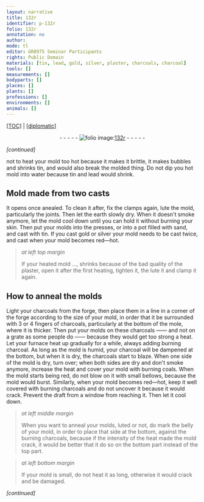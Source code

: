 ```yaml
---
layout: narrative
title: 132r
identifier: p-132r
folio: 132r
annotation: no
author:
mode: tl
editor: GR8975 Seminar Participants
rights: Public Domain
materials: [tin, lead, gold, silver, plaster, charcoals, charcoal]
tools: []
measurements: []
bodyparts: []
places: []
plants: []
professions: []
environments: []
animals: []
---
```


<p><a href="{{ site.baseurl }}/translation/">[TOC]</a> | <a href="{{ site.baseurl }}/texts/p-132r_tc/" target="_blank">[diplomatic]</a></p><div class="folio" align="center">- - - - - <a href="http://gallica.bnf.fr/ark:/12148/btv1b10500001g/f269.item.r=" target="_blank"><img src="https://cu-mkp.github.io/2017-workshop-edition/assets/photo-icon.png" alt="folio image: " style="display:inline-block; margin-bottom:-3px;"/>132r</a> - - - - - </div>  
 
*[continued]*
  
not to heat your mold too hot because it makes it brittle, it makes bubbles and shrinks <span class="m">tin</span>, and would also break the molded thing. Do not dip you hot mold into water because <span class="m">tin</span> and <span class="m">lead</span> would shrink.
 
 
  

## Mold made from two casts

 
It opens once anealed. To clean it after, fix the clamps again, lute the mold, particularly the joints. Then let the earth slowly dry. When it doesn't smoke anymore, let the mold cool down until you can hold it without burning your skin. Then put your molds into the presses, or into a pot filled with sand, and cast with <span class="m">tin</span>. If you cast <span class="m">gold</span> or <span class="m">silver</span> your mold needs to be cast twice, and cast when your mold becomes red—hot.
 
> *at left top margin*
> 
> 
>   If your heated mold …, shrinks because of the bad quality of the <span class="m">plaster</span>, open it after the first heating, tighten it, the lute it and clamp it again.
 
 
  

## How to anneal the molds

 
Light your <span class="m">charcoals</span> from the forge, then place them in a line in a corner of the forge according to the size of your mold, in order that it be surrounded with 3 or 4 fingers of <span class="m">charcoals</span>, particularly at the bottom of the mole, where it is thicker. Then put your molds on these <span class="m">charcoals</span> —— and not on a grate as some people do —— because they would get too strong a heat. Let your furnace heat up gradually for a while, always adding burning <span class="m">charcoal</span>. As long as the mold is humid, your charcoal will be dampened at the bottom, but when it is dry, the charcoals start to blaze. When one side of the mold is dry, turn over; when both sides are dry and don't smoke anymore, increase the heat and cover your mold with burning coals. When the mold starts being red, do not blow on it with small bellows, because the mold would burst. Similarly, when your mold becomes red—hot, keep it well covered with burning charcoals and do not uncover it because it would crack. Prevent the draft from a window from reaching it. Then let it cool down.
 
> *at left middle margin*
> 
> 
>   When you want to anneal your molds, luted or not, do mark the belly of your mold, in order to place that side at the bottom, against the burning charcoals, because if the intensity of the heat made the mold crack, it would be better that it do so on the bottom part instead of the top part.
 
> *at left bottom margin*
> 
> 
>   If your mold is small, do not heat it as long, otherwise it would crack and be damaged.
 
*[continued]*
 
